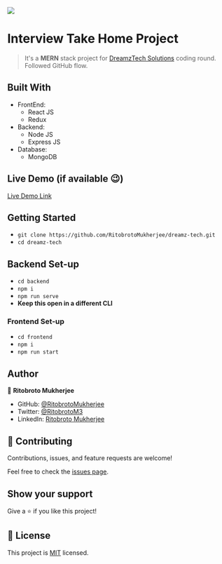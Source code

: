 ![](https://img.shields.io/badge/Ritobroto-Mukherjee-blueviolet?labelColor=yellow)

# Interview Take Home Project

> It's a **MERN** stack project for [DreamzTech Solutions](https://dreamztech.com) coding round. Followed GitHub flow.


## Built With

- FrontEnd:
  - React JS
  - Redux
- Backend:
  - Node JS
  - Express JS
- Database:
  - MongoDB

## Live Demo (if available 😉)

[Live Demo Link](https://livedemo.com)


## Getting Started

- `git clone https://github.com/RitobrotoMukherjee/dreamz-tech.git`
- `cd dreamz-tech`

## Backend Set-up
- `cd backend`
- `npm i`
- `npm run serve`
- **Keep this open in a different CLI**

### Frontend Set-up
- `cd frontend`
- `npm i`
- `npm run start`

## Author

👤 **Ritobroto Mukherjee**

- GitHub: [@RitobrotoMukherjee](https://github.com/RitobrotoMukherjee)
- Twitter: [@RitobrotoM3](https://twitter.com/RitobrotoM3)
- LinkedIn: [Ritobroto Mukherjee](https://www.linkedin.com/in/ritobroto-mukherjee-519148ba/)

## 🤝 Contributing

Contributions, issues, and feature requests are welcome!

Feel free to check the [issues page](../../issues/).

## Show your support

Give a ⭐️ if you like this project!

## 📝 License

This project is [MIT](./MIT.md) licensed.

